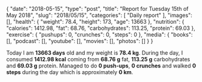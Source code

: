 {
    "date": "2018-05-15",
    "type": "post",
    "title": "Report for Tuesday 15th of May 2018",
    "slug": "2018\/05\/15",
    "categories": [
        "Daily report"
    ],
    "images": [],
    "health": {
        "weight": 78.4,
        "height": 173,
        "age": 13663
    },
    "nutrition": {
        "calories": 1412.98,
        "fat": 68.76,
        "carbohydrates": 113.25,
        "protein": 69.03
    },
    "exercise": {
        "pushups": 0,
        "crunches": 0,
        "steps": 0
    },
    "media": {
        "books": [],
        "podcast": [],
        "youtube": [],
        "movies": [],
        "photos": []
    }
}

Today I am <strong>13663 days</strong> old and my weight is <strong>78.4 kg</strong>. During the day, I consumed <strong>1412.98 kcal</strong> coming from <strong>68.76 g</strong> fat, <strong>113.25 g</strong> carbohydrates and <strong>69.03 g</strong> protein. Managed to do <strong>0 push-ups</strong>, <strong>0 crunches</strong> and walked <strong>0 steps</strong> during the day which is approximately <strong>0 km</strong>.